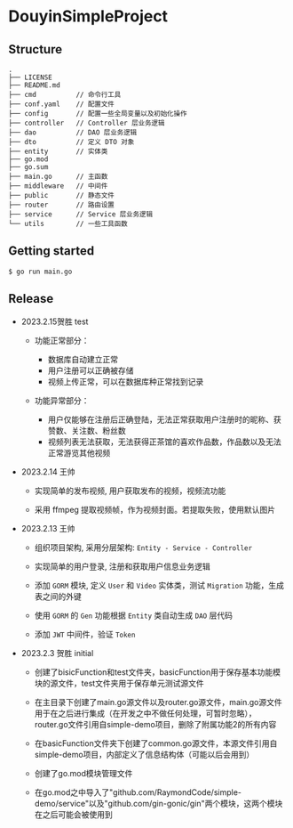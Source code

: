 # DouyinSimpleProject

## Structure

```
.
├── LICENSE
├── README.md
├── cmd          // 命令行工具
├── conf.yaml    // 配置文件
├── config       // 配置一些全局变量以及初始化操作
├── controller   // Controller 层业务逻辑
├── dao          // DAO 层业务逻辑
├── dto          // 定义 DTO 对象
├── entity       // 实体类
├── go.mod
├── go.sum
├── main.go      // 主函数
├── middleware   // 中间件
├── public       // 静态文件
├── router       // 路由设置
├── service      // Service 层业务逻辑
└── utils        // 一些工具函数
```
## Getting started

```
$ go run main.go
```

## Release
- 2023.2.15贺胜 test

  - 功能正常部分：
    - 数据库自动建立正常
    - 用户注册可以正确被存储
    - 视频上传正常，可以在数据库种正常找到记录

  - 功能异常部分：
    - 用户仅能够在注册后正确登陆，无法正常获取用户注册时的昵称、获赞数、关注数、粉丝数
    - 视频列表无法获取，无法获得正茶馆的喜欢作品数，作品数以及无法正常游览其他视频

- 2023.2.14 王帅

  - 实现简单的发布视频, 用户获取发布的视频，视频流功能

  - 采用 ffmpeg 提取视频帧，作为视频封面。若提取失败，使用默认图片

- 2023.2.13 王帅

  - 组织项目架构, 采用分层架构: `Entity - Service - Controller`

  - 实现简单的用户登录, 注册和获取用户信息业务逻辑

  - 添加 `GORM` 模块, 定义 `User` 和 `Video` 实体类，测试 `Migration` 功能，生成表之间的外键

  - 使用 `GORM` 的 `Gen` 功能根据 `Entity` 类自动生成 `DAO` 层代码

  - 添加 `JWT` 中间件，验证 `Token`

- 2023.2.3 贺胜 initial

  - 创建了bisicFunction和test文件夹，basicFunction用于保存基本功能模块的源文件，test文件夹用于保存单元测试源文件

  - 在主目录下创建了main.go源文件以及router.go源文件，main.go源文件用于在之后进行集成（在开发之中不做任何处理，可暂时忽略），router.go文件引用自simple-demo项目，删除了附属功能2的所有内容

  - 在basicFunction文件夹下创建了common.go源文件，本源文件引用自simple-demo项目，内部定义了信息结构体（可能以后会用到）

  - 创建了go.mod模块管理文件

  - 在go.mod之中导入了"github.com/RaymondCode/simple-demo/service"以及"github.com/gin-gonic/gin"两个模块，这两个模块在之后可能会被使用到
